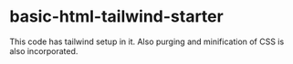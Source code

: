 # basic-html-tailwind-starter
This code has tailwind setup in it. Also purging and minification of CSS is also incorporated. 
